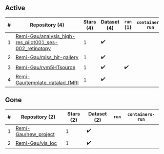 ## Active
| # | Repository (4) | Stars (4) | Dataset (4) | `run` (1) | `containers-run` |
| --- | --- | --- | --- | --- | --- |
| 1 | [Remi-Gau/analysis_high-res_pilot001_ses-002_retinotopy](https://github.com/Remi-Gau/analysis_high-res_pilot001_ses-002_retinotopy) | 1 | :heavy_check_mark: |  |  |
| 2 | [Remi-Gau/miss_hit-gallery](https://github.com/Remi-Gau/miss_hit-gallery) | 1 | :heavy_check_mark: |  |  |
| 3 | [Remi-Gau/rvm5HTsource](https://github.com/Remi-Gau/rvm5HTsource) | 1 | :heavy_check_mark: | :heavy_check_mark: |  |
| 4 | [Remi-Gau/template_datalad_fMRI](https://github.com/Remi-Gau/template_datalad_fMRI) | 1 | :heavy_check_mark: |  |  |

## Gone
| # | Repository (2) | Stars (2) | Dataset (2) | `run` | `containers-run` |
| --- | --- | --- | --- | --- | --- |
| 1 | [Remi-Gau/new_project](https://github.com/Remi-Gau/new_project) | 1 | :heavy_check_mark: |  |  |
| 2 | [Remi-Gau/vis_loc](https://github.com/Remi-Gau/vis_loc) | 1 | :heavy_check_mark: |  |  |
